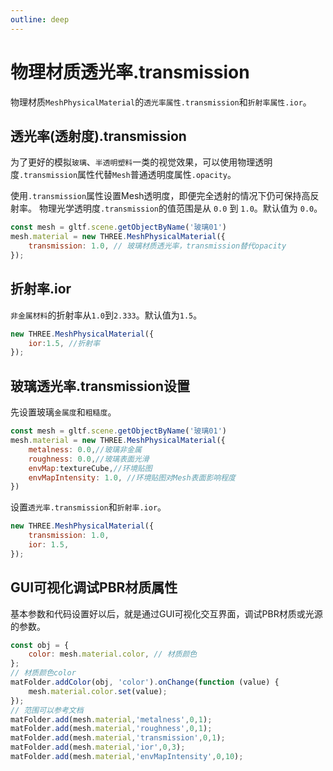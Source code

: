 ```yaml
---
outline: deep
---
```


# 物理材质透光率.transmission

物理材质`MeshPhysicalMaterial`的`透光率属性.transmission`和`折射率属性.ior`。


## 透光率(透射度).transmission

为了更好的模拟`玻璃`、`半透明塑料`一类的视觉效果，可以使用物理透明度`.transmission`属性代替`Mesh`普通透明度属性`.opacity`。

使用`.transmission`属性设置Mesh透明度，即便完全透射的情况下仍可保持高反射率。
物理光学透明度`.transmission`的值范围是从 `0.0` 到 `1.0`。默认值为 `0.0`。

```js
const mesh = gltf.scene.getObjectByName('玻璃01')
mesh.material = new THREE.MeshPhysicalMaterial({
    transmission: 1.0, // 玻璃材质透光率，transmission替代opacity 
});
```

## 折射率.ior

`非金属材料`的折射率从`1.0`到`2.333`。默认值为`1.5`。

```js
new THREE.MeshPhysicalMaterial({
    ior:1.5, //折射率
});
```

## 玻璃透光率.transmission设置

先设置玻璃`金属度`和`粗糙度`。

```js
const mesh = gltf.scene.getObjectByName('玻璃01')
mesh.material = new THREE.MeshPhysicalMaterial({
    metalness: 0.0,//玻璃非金属 
    roughness: 0.0,//玻璃表面光滑
    envMap:textureCube,//环境贴图
    envMapIntensity: 1.0, //环境贴图对Mesh表面影响程度
})
```

设置`透光率.transmission`和`折射率.ior`。

```js
new THREE.MeshPhysicalMaterial({
    transmission: 1.0, 
    ior: 1.5,
});
```

## GUI可视化调试PBR材质属性

基本参数和代码设置好以后，就是通过GUI可视化交互界面，调试PBR材质或光源的参数。

```js
const obj = {
    color: mesh.material.color, // 材质颜色
};
// 材质颜色color
matFolder.addColor(obj, 'color').onChange(function (value) {
    mesh.material.color.set(value);
});
// 范围可以参考文档
matFolder.add(mesh.material,'metalness',0,1);
matFolder.add(mesh.material,'roughness',0,1);
matFolder.add(mesh.material,'transmission',0,1);
matFolder.add(mesh.material,'ior',0,3);
matFolder.add(mesh.material,'envMapIntensity',0,10);
```